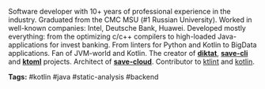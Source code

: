 Software developer with 10+ years of professional experience in the industry. Graduated from the CMC MSU (#1 Russian University).
Worked in well-known companies: Intel, Deutsche Bank, Huawei.
Developed mostly everything: from the optimizing c/c++ compilers to high-loaded
Java-applications for invest banking. From linters for Python and Kotlin to BigData applications.
Fan of JVM-world and Kotlin. The creator of [**diktat**](https://github.com/saveourtool/diktat), [**save-cli**](https://github.com/saveourtool/save-cli) and [**ktoml**](https://github.com/akuleshov7/ktoml) projects. Architect of [**save-cloud**](https://github.com/saveourtool/save-cloud). Contributor to [ktlint](https://github.com/pinterest/ktlint) and [kotlin](https://github.com/JetBrains/kotlin). 

**Tags:** #kotlin #java #static-analysis #backend

